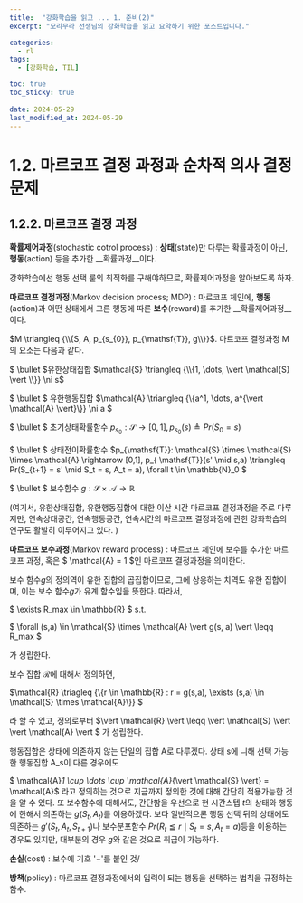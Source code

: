 ```yaml
---
title:  "강화학습을 읽고 ... 1. 준비(2)"
excerpt: "모리무라 선생님의 강화학습을 읽고 요약하기 위한 포스트입니다."

categories:
  - rl
tags:
  - [강화학습, TIL]

toc: true
toc_sticky: true
 
date: 2024-05-29
last_modified_at: 2024-05-29
---
```


# 1.2. 마르코프 결정 과정과 순차적 의사 결정 문제

## 1.2.2. 마르코프 결정 과정

__확률제어과정__(stochastic cotrol process) : __상태__(state)만 다루는 확률과정이 아닌, __행동__(action) 등을 추가한 __확률과정__이다.

강화학습에선 행동 선택 룰의 최적화를 구해야하므로, 확률제어과정을 알아보도록 하자.

__마르코프 결정과정__(Markov decision process; MDP) : 마르코프 체인에, __행동__(action)과 어떤 상태에서 고른 행동에 따른 __보수__(reward)를 추가한 __확률제어과정__이다.

$M \triangleq {\\{S, A, p_{s_{0}}, p_{\mathsf{T}}, g\\}}$. 마르코프 결정과정 M의 요소는 다음과 같다.

$ \bullet $유한상태집합 $\mathcal{S} \triangleq {\\{1, \dots, \vert \mathcal{S} \vert \\}} \ni s$

$ \bullet $ 유한행동집합 $\mathcal{A} \triangleq {\\{a^1, \dots, a^{\vert \mathcal{A} \vert}\\}} \ni a $

$ \bullet $ 초기상태확률함수 $p_{s_{0}}: \mathcal{S} \rightarrow [0,1] , p_{s_{0}}(s) \triangleq Pr(S_{0}=s)$

$ \bullet $ 상태전이확률함수 $p_{\mathsf{T}}: \mathcal{S} \times  \mathcal{S} \times \mathcal{A}  \rightarrow [0,1], p_{ \mathsf{T}}(s' \mid s,a)  \triangleq Pr(S_{t+1} = s'  \mid S_t = s, A_t = a),  \forall t  \in  \mathbb{N}_0 $

$  \bullet $ 보수함수 $g :  \mathcal{S}  \times  \mathcal{A}  \rightarrow  \mathbb{R}$

(여기서, 유한상태집합, 유한행동집합에 대한 이산 시간 마르코프 결정과정을 주로 다루지만, 연속상태공간, 연속행동공간, 연속시간의 마르코프 결정과정에 관한 강화학습의 연구도 활발히 이루어지고 있다. )

__마르코프 보수과정__(Markov reward process) : 마르코프 체인에 보수를 추가한 마르코프 과정, 혹은 $ \mathcal{A} = 1 $인 마르코프 결정과정을 의미한다.

보수 함수$g$의 정의역이 유한 집합의 곱집합이므로, 그에 상응하는 치역도 유한 집합이며, 이는 보수 함수$g$가 유계 함수임을 뜻한다. 따라서, 

$ \exists R_max \in \mathbb{R} $ s.t. 

$ \forall (s,a) \in \mathcal{S} \times \mathcal{A} \vert g(s, a) \vert \leqq R_max $ 

가 성립한다.

보수 집합 $\mathcal{R}$에 대해서 정의하면,

 $\mathcal{R} \triagleq {\\{r \in \mathbb{R} : r = g(s,a), \exists (s,a) \in \mathcal{S} \times \mathcal{A}\\}} $

라 할 수 있고, 정의로부터 $\vert \mathcal{R} \vert \leqq \vert \mathcal{S} \vert \vert \mathcal{A} \vert $ 가 성립한다.



행동집합은 상태에 의존하지 않는 단일의 집합 A로 다루겠다. 상태 s에 ㅢ해 선택 가능한 행동집합 A_s이 다른 경우에도 

$ \mathcal{A}_1 \cup \dots \cup \mathcal{A}_{\vert \mathcal{S} \vert} = \mathcal{A}$ 라고 정의하는 것으로 지금까지 정의한 것에 대해 간단히 적용가능한 것을 알 수 있다. 또 보수함수에 대해서도, 간단함을 우선으로 현 시간스텝 $t$의 상태와 행동에 한해서 의존하는 $g(S_t,A_t)$를 이용하겠다. 보다 일반적으론 행동 선택 뒤의 상태에도 의존하는 $g'(S_t,A_t,S_{t+1})$나 보수분포함수 $Pr(R_t \leqq r \mid S_t = s, A_t = a)$등을 이용하는 경우도 있지만, 대부분의 경우 $g$와 같은 것으로 취급이 가능하다. 

__손실__(cost) : 보수에 기호 '$-$'를 붙인 것/

__방책__(policy) : 마르코프 결정과정에서의 입력이 되는 행동을 선택하는 법칙을 규정하는 함수.

